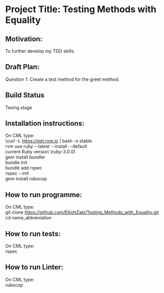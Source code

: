 # Project Title: Testing Methods with Equality

## Motivation: 
To further develop my TDD skills. <br />

## Draft Plan:
Question 1: Create a test method for the greet method. 

## Build Status
Tesing stage

## Installation instructions:
On CML type:<br />
\curl -L https://get.rvm.io | bash -s stable<br />
rvm use ruby --latest --install --default <br />
current Ruby version (ruby-3.0.0)<br />
gem install bundler <br />
bundle init <br />
bundle add rspec<br />
rspec --init<br />
gem install rubocop<br />

## How to run programme:
On CML type:<br />
git clone https://github.com/ElliottZaki/Testing_Methods_with_Equality.git <br />
cd name_abbreviation <br />

## How to run tests:
On CML type:<br />
rspec<br />

## How to run Linter:
On CML type:<br />
rubocop<br />